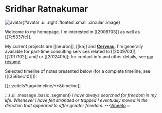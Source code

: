 # Sridhar Ratnakumar

![avatar](static/favicon.jpeg){#avatar .ui .right .floated .small .circular .image}

Welcome to my homepage. I'm interested in [[2009703]] as well as [[7c5337fc]]. 

My current projects are [[neuron]], [[ka]] and [**Cerveau**](https://www.cerveau.app/). I'm generally available for part-time consulting services related to [[2009703]], [[2017102]] and/ or [[2012405]]; for contact info and other details, see [my résumé](./static/resume.pdf).

Selected timeline of notes presented below (for a complete timeline, see [[[356bec10]]]):

[[z:zettels?tag=timeline/**&timeline]]

:::{.ui .message .basic .segment}
*I have always searched for freedom in my life. Whenever I have felt stranded or trapped I eventually moved in the direction that appeared to offer greater freedom.* ---[Vineeto](http://actualfreedom.com.au/actualism/vineeto/vineeto.htm)
:::